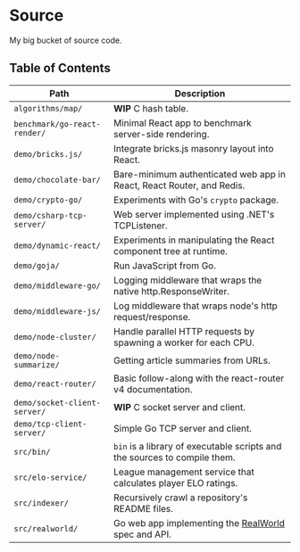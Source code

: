 # Source

My big bucket of source code.

## Table of Contents

Path | Description
---- | -----------
`algorithms/map/` | **WIP** C hash table.
`benchmark/go-react-render/` | Minimal React app to benchmark server-side rendering.  
`demo/bricks.js/` | Integrate bricks.js masonry layout into React.
`demo/chocolate-bar/` | Bare-minimum authenticated web app in React, React Router, and Redis.
`demo/crypto-go/` | Experiments with Go's `crypto` package.
`demo/csharp-tcp-server/` | Web server implemented using .NET's TCPListener.
`demo/dynamic-react/` | Experiments in manipulating the React component tree at runtime.
`demo/goja/` | Run JavaScript from Go.
`demo/middleware-go/` | Logging middleware that wraps the native http.ResponseWriter.
`demo/middleware-js/` | Log middleware that wraps node's http request/response.
`demo/node-cluster/` | Handle parallel HTTP requests by spawning a worker for each CPU.
`demo/node-summarize/` | Getting article summaries from URLs.
`demo/react-router/` | Basic follow-along with the react-router v4 documentation.
`demo/socket-client-server/` | **WIP** C socket server and client.
`demo/tcp-client-server/` | Simple Go TCP server and client.
`src/bin/` | `bin` is a library of executable scripts and the sources to compile them.
`src/elo-service/` | League management service that calculates player ELO ratings.
`src/indexer/` | Recursively crawl a repository's README files.
`src/realworld/` | Go web app implementing the [RealWorld](https://github.com/gothinkster/realworld) spec and API.
